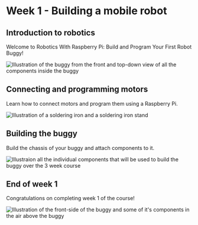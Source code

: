 [comment]: # (
Is this step open? Y/N
If so, short description of this step:
Related links:
Related files:
)

# Week 1 - Building a mobile robot

## Introduction to robotics

Welcome to Robotics With Raspberry Pi: Build and Program Your First Robot Buggy!

![Illustration of the buggy from the front and top-down view of all the components inside the buggy](https://rpf-futurelearn.s3-eu-west-1.amazonaws.com/Robotics+-+Robot+Buggy/Illustration/2-Intro_to_robotics.png)

## Connecting and programming motors

Learn how to connect motors and program them using a Raspberry Pi.

![Illustration of a soldering iron and a soldering iron stand](https://rpf-futurelearn.s3-eu-west-1.amazonaws.com/Robotics+-+Robot+Buggy/Illustration/3-Connecting_motors.png)

## Building the buggy

Build the chassis of your buggy and attach components to it.

![Illustraion all the individual components that will be used to build the buggy over the 3 week course](https://rpf-futurelearn.s3-eu-west-1.amazonaws.com/Robotics+-+Robot+Buggy/Illustration/4-Building_buggy.png)

## End of week 1

Congratulations on completing week 1 of the course!

![Illustration of the front-side of the buggy and some of it's components in the air above the buggy](https://rpf-futurelearn.s3-eu-west-1.amazonaws.com/Robotics+-+Robot+Buggy/Illustration/5-End_week1.png)
